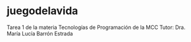 # juegodelavida
Tarea 1 de la materia Tecnologías de Programación de la MCC
Tutor: Dra. María Lucía Barrón Estrada
